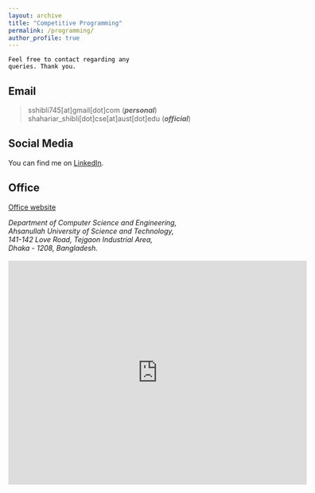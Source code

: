 ```yaml
---
layout: archive
title: "Competitive Programming"
permalink: /programming/
author_profile: true
---
```


<code style="color:black;">Feel free to contact regarding any queries. Thank you.</code>

## Email
> sshibli745[at]gmail[dot]com (***personal***) <br/>
> shahariar_shibli[dot]cse[at]aust[dot]edu (***official***)

## Social Media
You can find me on [LinkedIn](https://www.linkedin.com/in/shahariar-shibli/).

## Office
[Office website](https://aust.edu/cse/faculty_member/mr_g_m_shahariar)
<address>
Department of Computer Science and Engineering, <br/> 
Ahsanullah University of Science and Technology, <br/> 
141-142 Love Road, Tejgaon Industrial Area, <br/>
Dhaka - 1208, Bangladesh. 
</address> 
<br/>
<iframe src="https://www.google.com/maps/embed?pb=!1m14!1m8!1m3!1d3651.5510678078604!2d90.40456818240061!3d23.76338330222376!3m2!1i1024!2i768!4f13.1!3m3!1m2!1s0x3755c790e6cf50a9%3A0xcae56c17297f85f8!2sAhsanullah%20University%20of%20Science%20and%20Technology!5e0!3m2!1sen!2sbd!4v1682061216525!5m2!1sen!2sbd" width="600" height="450" style="border:0;" allowfullscreen="" loading="lazy" referrerpolicy="no-referrer-when-downgrade"></iframe>